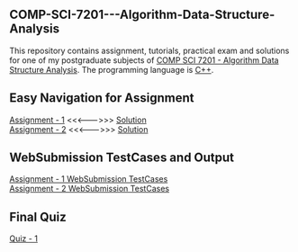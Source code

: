 ## COMP-SCI-7201---Algorithm-Data-Structure-Analysis
This repository contains assignment, tutorials, practical exam and solutions for one of my postgraduate subjects of [COMP SCI 7201 - Algorithm Data Structure Analysis](https://www.adelaide.edu.au/course-outlines/106387/1/sem-1/). The programming language is [C++](https://en.wikipedia.org/wiki/C%2B%2B).   

## Easy Navigation for Assignment 
[Assignment - 1](https://github.com/Vanditg/COMP-SCI-7201---Algorithm-Data-Structure-Analysis/tree/master/Assignment/Assignment%20-%201/Problem) <<<--->>> [Solution](https://github.com/Vanditg/COMP-SCI-7201---Algorithm-Data-Structure-Analysis/tree/master/Assignment/Assignment%20-%201/Solution)  
[Assignment - 2](https://github.com/Vanditg/COMP-SCI-7201---Algorithm-Data-Structure-Analysis/tree/master/Assignment/Assignment%20-%202/Problem) <<<--->>> [Solution](https://github.com/Vanditg/COMP-SCI-7201---Algorithm-Data-Structure-Analysis/tree/master/Assignment/Assignment%20-%202/Solution)  

## WebSubmission TestCases and Output
[Assignment - 1 WebSubmission TestCases](https://github.com/Vanditg/COMP-SCI-7201---Algorithm-Data-Structure-Analysis/tree/master/Assignment/Assignment%20-%201/WebSubmission)  
[Assignment - 2 WebSubmission TestCases](https://github.com/Vanditg/COMP-SCI-7201---Algorithm-Data-Structure-Analysis/blob/master/Assignment/Assignment%20-%202/WebSubmission/assignmentTwoWebSub.pdf)

## Final Quiz 
[Quiz - 1](https://github.com/Vanditg/COMP-SCI-7201---Algorithm-Data-Structure-Analysis/tree/master/Final_Quiz)  